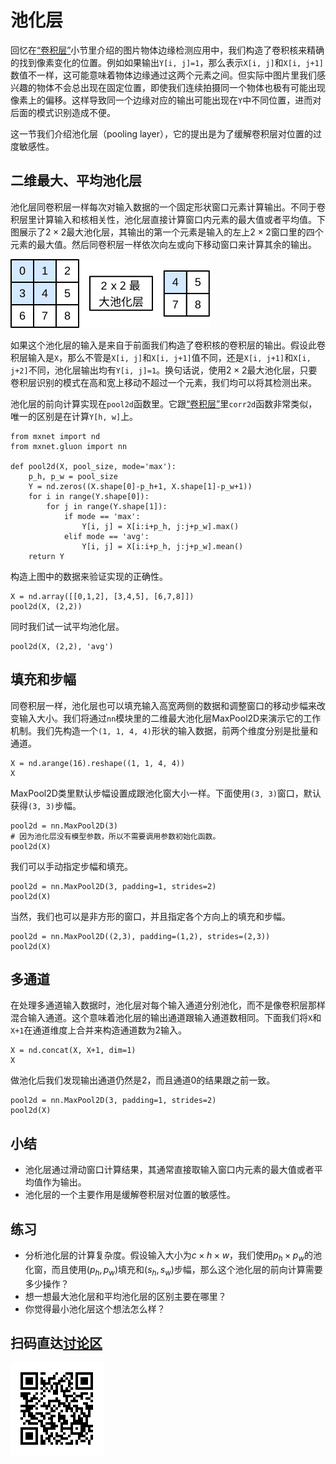 # 池化层

回忆在[“卷积层”](./conv-layer.md)小节里介绍的图片物体边缘检测应用中，我们构造了卷积核来精确的找到像素变化的位置。例如如果输出`Y[i, j]=1`，那么表示`X[i, j]`和`X[i, j+1]`数值不一样，这可能意味着物体边缘通过这两个元素之间。但实际中图片里我们感兴趣的物体不会总出现在固定位置，即使我们连续拍摄同一个物体也极有可能出现像素上的偏移。这样导致同一个边缘对应的输出可能出现在`Y`中不同位置，进而对后面的模式识别造成不便。

这一节我们介绍池化层（pooling layer），它的提出是为了缓解卷积层对位置的过度敏感性。

## 二维最大、平均池化层

池化层同卷积层一样每次对输入数据的一个固定形状窗口元素计算输出。不同于卷积层里计算输入和核相关性，池化层直接计算窗口内元素的最大值或者平均值。下图展示了$2\times 2$最大池化层，其输出的第一个元素是输入的左上$2\times 2$窗口里的四个元素的最大值。然后同卷积层一样依次向左或向下移动窗口来计算其余的输出。

![$2\times 2$最大池化层。](../img/pooling.svg)

如果这个池化层的输入是来自于前面我们构造了卷积核的卷积层的输出。假设此卷积层输入是`X`，那么不管是`X[i, j]`和`X[i, j+1]`值不同，还是`X[i, j+1]`和`X[i, j+2]`不同，池化层输出均有`Y[i, j]=1`。换句话说，使用$2\times 2$最大池化层，只要卷积层识别的模式在高和宽上移动不超过一个元素，我们均可以将其检测出来。

池化层的前向计算实现在`pool2d`函数里。它跟[“卷积层”](./conv-layer.md)里`corr2d`函数非常类似，唯一的区别是在计算`Y[h, w]`上。

```{.python .input  n=11}
from mxnet import nd
from mxnet.gluon import nn

def pool2d(X, pool_size, mode='max'):
    p_h, p_w = pool_size
    Y = nd.zeros((X.shape[0]-p_h+1, X.shape[1]-p_w+1))
    for i in range(Y.shape[0]):
        for j in range(Y.shape[1]):
            if mode == 'max':
                Y[i, j] = X[i:i+p_h, j:j+p_w].max()
            elif mode == 'avg':
                Y[i, j] = X[i:i+p_h, j:j+p_w].mean()            
    return Y
```

构造上图中的数据来验证实现的正确性。

```{.python .input  n=13}
X = nd.array([[0,1,2], [3,4,5], [6,7,8]])
pool2d(X, (2,2))
```

同时我们试一试平均池化层。

```{.python .input  n=14}
pool2d(X, (2,2), 'avg')
```

## 填充和步幅

同卷积层一样，池化层也可以填充输入高宽两侧的数据和调整窗口的移动步幅来改变输入大小。我们将通过`nn`模块里的二维最大池化层MaxPool2D来演示它的工作机制。我们先构造一个`(1, 1, 4, 4)`形状的输入数据，前两个维度分别是批量和通道。

```{.python .input  n=15}
X = nd.arange(16).reshape((1, 1, 4, 4))
X
```

MaxPool2D类里默认步幅设置成跟池化窗大小一样。下面使用`(3, 3)`窗口，默认获得`(3, 3)`步幅。

```{.python .input  n=16}
pool2d = nn.MaxPool2D(3)
# 因为池化层没有模型参数，所以不需要调用参数初始化函数。
pool2d(X)
```

我们可以手动指定步幅和填充。

```{.python .input  n=7}
pool2d = nn.MaxPool2D(3, padding=1, strides=2)
pool2d(X)
```

当然，我们也可以是非方形的窗口，并且指定各个方向上的填充和步幅。

```{.python .input  n=8}
pool2d = nn.MaxPool2D((2,3), padding=(1,2), strides=(2,3))
pool2d(X)
```

## 多通道

在处理多通道输入数据时，池化层对每个输入通道分别池化，而不是像卷积层那样混合输入通道。这个意味着池化层的输出通道跟输入通道数相同。下面我们将`X`和`X+1`在通道维度上合并来构造通道数为2输入。

```{.python .input  n=9}
X = nd.concat(X, X+1, dim=1)
X
```

做池化后我们发现输出通道仍然是2，而且通道0的结果跟之前一致。

```{.python .input  n=10}
pool2d = nn.MaxPool2D(3, padding=1, strides=2)
pool2d(X)
```

## 小结

- 池化层通过滑动窗口计算结果，其通常直接取输入窗口内元素的最大值或者平均值作为输出。
- 池化层的一个主要作用是缓解卷积层对位置的敏感性。

## 练习

- 分析池化层的计算复杂度。假设输入大小为$c\times h\times w$，我们使用$p_h\times p_w$的池化窗，而且使用$(p_h, p_w)$填充和$(s_h, s_w)$步幅，那么这个池化层的前向计算需要多少操作？
- 想一想最大池化层和平均池化层的区别主要在哪里？
- 你觉得最小池化层这个想法怎么样？

## 扫码直达[讨论区](https://discuss.gluon.ai/t/topic/6406)

![](../img/qr_pooling.svg)
